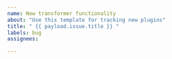 ```yaml
---
name: New transformer functionality
about: "Use this template for tracking new plugins"
title: " {{ payload.issue.title }} "
labels: bug
assignees: 

---
```

